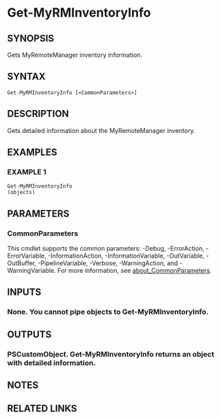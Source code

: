 ﻿---
external help file: MyRemoteManager-help.xml
Module Name: MyRemoteManager
online version:
schema: 2.0.0
---

# Get-MyRMInventoryInfo

## SYNOPSIS
Gets MyRemoteManager inventory information.

## SYNTAX

```
Get-MyRMInventoryInfo [<CommonParameters>]
```

## DESCRIPTION
Gets detailed information about the MyRemoteManager inventory.

## EXAMPLES

### EXAMPLE 1
```
Get-MyRMInventoryInfo
(objects)
```

## PARAMETERS

### CommonParameters
This cmdlet supports the common parameters: -Debug, -ErrorAction, -ErrorVariable, -InformationAction, -InformationVariable, -OutVariable, -OutBuffer, -PipelineVariable, -Verbose, -WarningAction, and -WarningVariable. For more information, see [about_CommonParameters](http://go.microsoft.com/fwlink/?LinkID=113216).

## INPUTS

### None. You cannot pipe objects to Get-MyRMInventoryInfo.
## OUTPUTS

### PSCustomObject. Get-MyRMInventoryInfo returns an object with detailed information.
## NOTES

## RELATED LINKS
